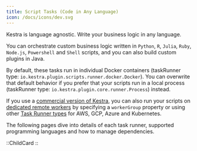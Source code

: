 ```yaml
---
title: Script Tasks (Code in Any Language)
icon: /docs/icons/dev.svg
---
```


Kestra is language agnostic. Write your business logic in any language.

You can orchestrate custom business logic written in `Python`, `R`, `Julia`, `Ruby`,  `Node.js`, `Powershell` and `Shell` scripts, and you can also build custom plugins in Java.

By default, these tasks run in individual Docker containers (taskRunner type: `io.kestra.plugin.scripts.runner.docker.Docker`). You can overwrite that default behavior if you prefer that your scripts run in a local process (taskRunner type: `io.kestra.plugin.core.runner.Process`) instead.

If you use a [commercial version of Kestra](../../06.enterprise/index.md), you can also run your scripts on [dedicated remote workers](../../06.enterprise/worker-group.md) by specifying a `workerGroup` property or using other [Task Runner types](../../05.concepts/09.task-runners/04.types/index.md) for AWS, GCP, Azure and Kubernetes.

The following pages dive into details of each task runner, supported programming languages and how to manage dependencies.

::ChildCard
::
